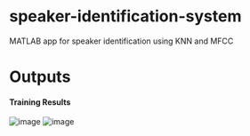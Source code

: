 # speaker-identification-system
MATLAB app for speaker identification using KNN and MFCC
# Outputs
#### Training Results 
![image](https://user-images.githubusercontent.com/108317565/182386467-d356e0f3-8093-4734-9238-98e11c205dde.png)
![image](https://user-images.githubusercontent.com/108317565/182386586-7e55b33c-6c9f-4c19-965d-c40cf79c3614.png)
